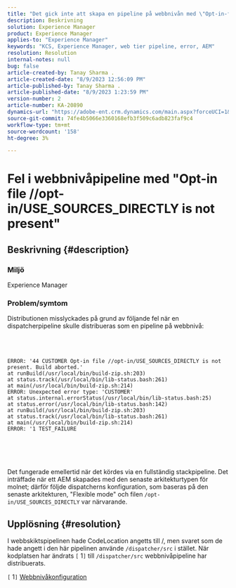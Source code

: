 ```yaml
---
title: "Det gick inte att skapa en pipeline på webbnivån med \"Opt-in-filen //opt-in/USE_SOURCES_DIRECTLY finns inte\"-fel"
description: Beskrivning
solution: Experience Manager
product: Experience Manager
applies-to: "Experience Manager"
keywords: "KCS, Experience Manager, web tier pipeline, error, AEM"
resolution: Resolution
internal-notes: null
bug: false
article-created-by: Tanay Sharma .
article-created-date: "8/9/2023 12:56:09 PM"
article-published-by: Tanay Sharma .
article-published-date: "8/9/2023 1:23:59 PM"
version-number: 2
article-number: KA-20890
dynamics-url: "https://adobe-ent.crm.dynamics.com/main.aspx?forceUCI=1&pagetype=entityrecord&etn=knowledgearticle&id=21e60317-b436-ee11-bdf4-6045bd006268"
source-git-commit: 74fe4b5066e3360168efb3f509c6adb823faf9c4
workflow-type: tm+mt
source-wordcount: '158'
ht-degree: 3%

---
```


# Fel i webbnivåpipeline med &quot;Opt-in file //opt-in/USE_SOURCES_DIRECTLY is not present&quot;

## Beskrivning {#description}


### Miljö

Experience Manager



### Problem/symtom

Distributionen misslyckades på grund av följande fel när en dispatcherpipeline skulle distribueras som en pipeline på webbnivå:
<br><br> <br><br>

```
ERROR: '44 CUSTOMER Opt-in file //opt-in/USE_SOURCES_DIRECTLY is not present. Build aborted.'
at runBuild(/usr/local/bin/build-zip.sh:203)
at status.track(/usr/local/bin/lib-status.bash:261)
at main(/usr/local/bin/build-zip.sh:214)
ERROR: Unexpected error type: 'CUSTOMER'
at status.internal.errorStatus(/usr/local/bin/lib-status.bash:25)
at status.error(/usr/local/bin/lib-status.bash:142)
at runBuild(/usr/local/bin/build-zip.sh:203)
at status.track(/usr/local/bin/lib-status.bash:261)
at main(/usr/local/bin/build-zip.sh:214)
ERROR: '1 TEST_FAILURE
```

<br><br> <br><br>
Det fungerade emellertid när det kördes via en fullständig stackpipeline.
Det inträffade när ett AEM skapades med den senaste arkitekturtypen för molnet; därför följde dispatcherns konfiguration, som baseras på den senaste arkitekturen, &quot;Flexible mode&quot; och filen `/opt-in/USE_SOURCES_DIRECTLY` var närvarande.


## Upplösning {#resolution}


I webbskiktspipelinen hade CodeLocation angetts till /, men svaret som de hade angett i den här pipelinen använde `/dispatcher/src` i stället.
När kodplatsen har ändrats `[` 1`]`  till `/dispatcher/src` webbnivåpipeline har distribuerats.

`[` 1`]`  [Webbnivåkonfiguration](https://experienceleague.adobe.com/docs/experience-manager-cloud-service/content/implementing/using-cloud-manager/cicd-pipelines/configuring-production-pipelines.html#web-tier-config)


